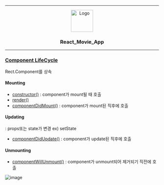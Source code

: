 * * *

<p align="center">
  <a href="https://github.com/reyeon1209/React_Movie_App/">
    <img src="https://user-images.githubusercontent.com/46713032/85989157-1b252280-ba2b-11ea-9313-5976c8e8253b.png" alt="Logo" width="72" height="72">
  </a>
</p>

<h3 align="center">React_Movie_App</h3>  

* * *

### [Component LifeCycle](https://ko.reactjs.org/docs/react-component.html)  

Rect.Component를 상속  

#### Mounting
- [constructor()](https://ko.reactjs.org/docs/react-component.html#constructor) : component가 mount될 때 호출  
- [render()](https://ko.reactjs.org/docs/react-component.html#render)  
- [componentDidMount()](https://ko.reactjs.org/docs/react-component.html#componentdidmount) : component가 mount된 직후에 호출  

#### Updating
: props또는 state가 변경 ex) setState  
- [componentDidUpdate()](https://ko.reactjs.org/docs/react-component.html#componentdidupdate) : component가 update된 직후에 호출  

#### Unmounting
- [componentWillUnmount()](https://ko.reactjs.org/docs/react-component.html#componentwillunmount) : component가 unmount되어 제거되기 직전에 호출  

![image](https://user-images.githubusercontent.com/46713032/92557304-d88f8a00-f2a6-11ea-97d6-bfb56ce49f23.png)  
